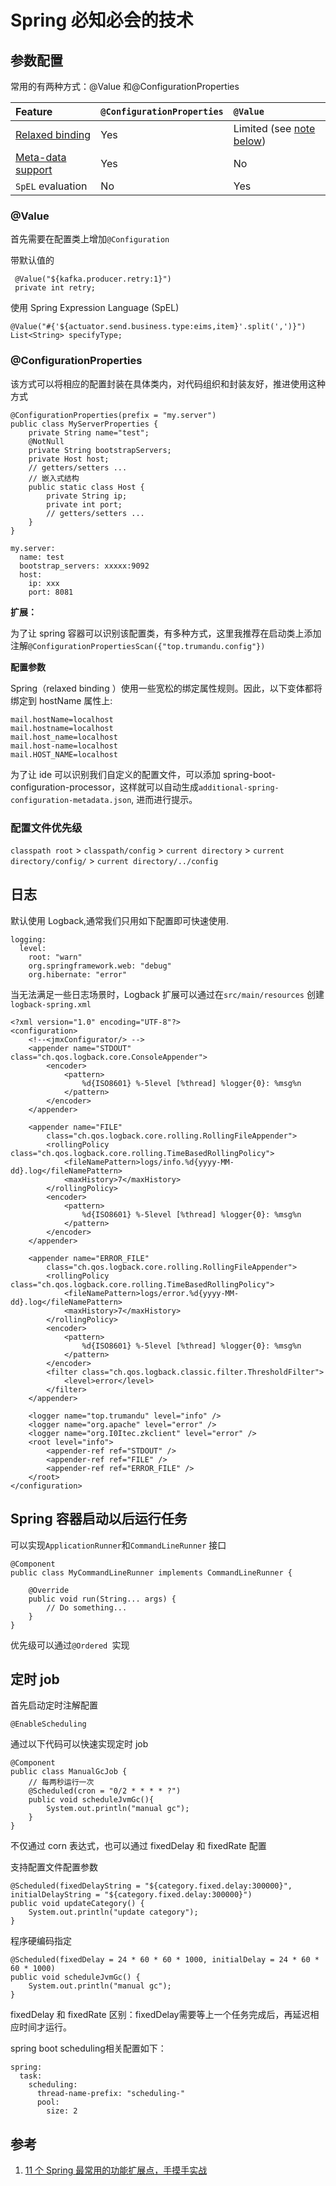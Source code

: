 # Spring 必知必会的技术

## 参数配置

常用的有两种方式：@Value 和@ConfigurationProperties

| Feature                                                                                                                                                              | `@ConfigurationProperties` | `@Value`                                                                                                                                                                               |
| :------------------------------------------------------------------------------------------------------------------------------------------------------------------- | :------------------------- | :------------------------------------------------------------------------------------------------------------------------------------------------------------------------------------- |
| [Relaxed binding](https://docs.spring.io/spring-boot/docs/3.0.0-M5/reference/htmlsingle/#features.external-config.typesafe-configuration-properties.relaxed-binding) | Yes                        | Limited (see [note below](https://docs.spring.io/spring-boot/docs/3.0.0-M5/reference/htmlsingle/#features.external-config.typesafe-configuration-properties.vs-value-annotation.note)) |
| [Meta-data support](https://docs.spring.io/spring-boot/docs/3.0.0-M5/reference/htmlsingle/#appendix.configuration-metadata)                                          | Yes                        | No                                                                                                                                                                                     |
| `SpEL` evaluation                                                                                                                                                    | No                         | Yes                                                                                                                                                                                    |

### @Value

首先需要在配置类上增加`@Configuration`

带默认值的

```
 @Value("${kafka.producer.retry:1}")
 private int retry;
```

使用 Spring Expression Language (SpEL)

```
@Value("#{'${actuator.send.business.type:eims,item}'.split(',')}")
List<String> specifyType;
```

### @ConfigurationProperties

该方式可以将相应的配置封装在具体类内，对代码组织和封装友好，推进使用这种方式

```
@ConfigurationProperties(prefix = "my.server")
public class MyServerProperties {
    private String name="test";
    @NotNull
    private String bootstrapServers;
    private Host host;
    // getters/setters ...
    // 嵌入式结构
    public static class Host {
        private String ip;
        private int port;
        // getters/setters ...
    }
}
```

```
my.server:
  name: test
  bootstrap_servers: xxxxx:9092
  host:
    ip: xxx
    port: 8081
```

**扩展：**

为了让 spring 容器可以识别该配置类，有多种方式，这里我推荐在启动类上添加注解`@ConfigurationPropertiesScan({"top.trumandu.config"})`

**配置参数**

Spring（relaxed binding ）使用一些宽松的绑定属性规则。因此，以下变体都将绑定到 hostName 属性上:

```
mail.hostName=localhost
mail.hostname=localhost
mail.host_name=localhost
mail.host-name=localhost
mail.HOST_NAME=localhost
```

为了让 ide 可以识别我们自定义的配置文件，可以添加 spring-boot-configuration-processor，这样就可以自动生成`additional-spring-configuration-metadata.json`, 进而进行提示。

### 配置文件优先级

`classpath root` > `classpath/config` > `current directory` > `current directory/config/` > `current directory/../config`

## 日志

默认使用 Logback,通常我们只用如下配置即可快速使用.

```
logging:
  level:
    root: "warn"
    org.springframework.web: "debug"
    org.hibernate: "error"
```

当无法满足一些日志场景时，Logback 扩展可以通过在`src/main/resources` 创建`logback-spring.xml`

```
<?xml version="1.0" encoding="UTF-8"?>
<configuration>
	<!--<jmxConfigurator/> -->
	<appender name="STDOUT" class="ch.qos.logback.core.ConsoleAppender">
		<encoder>
			<pattern>
				%d{ISO8601} %-5level [%thread] %logger{0}: %msg%n
			</pattern>
		</encoder>
	</appender>

	<appender name="FILE"
		class="ch.qos.logback.core.rolling.RollingFileAppender">
		<rollingPolicy class="ch.qos.logback.core.rolling.TimeBasedRollingPolicy">
			<fileNamePattern>logs/info.%d{yyyy-MM-dd}.log</fileNamePattern>
			<maxHistory>7</maxHistory>
		</rollingPolicy>
		<encoder>
			<pattern>
				%d{ISO8601} %-5level [%thread] %logger{0}: %msg%n
			</pattern>
		</encoder>
	</appender>

	<appender name="ERROR_FILE"
		class="ch.qos.logback.core.rolling.RollingFileAppender">
		<rollingPolicy class="ch.qos.logback.core.rolling.TimeBasedRollingPolicy">
			<fileNamePattern>logs/error.%d{yyyy-MM-dd}.log</fileNamePattern>
			<maxHistory>7</maxHistory>
		</rollingPolicy>
		<encoder>
			<pattern>
				%d{ISO8601} %-5level [%thread] %logger{0}: %msg%n
			</pattern>
		</encoder>
		<filter class="ch.qos.logback.classic.filter.ThresholdFilter">
			<level>error</level>
		</filter>
	</appender>

	<logger name="top.trumandu" level="info" />
	<logger name="org.apache" level="error" />
	<logger name="org.I0Itec.zkclient" level="error" />
	<root level="info">
		<appender-ref ref="STDOUT" />
		<appender-ref ref="FILE" />
		<appender-ref ref="ERROR_FILE" />
	</root>
</configuration>
```

## Spring 容器启动以后运行任务

可以实现`ApplicationRunner`和`CommandLineRunner` 接口

```
@Component
public class MyCommandLineRunner implements CommandLineRunner {

    @Override
    public void run(String... args) {
        // Do something...
    }
}
```

优先级可以通过`@Ordered `实现

## 定时 job

首先启动定时注解配置

```
@EnableScheduling
```

通过以下代码可以快速实现定时 job

```
@Component
public class ManualGcJob {
    // 每两秒运行一次
    @Scheduled(cron = "0/2 * * * * ?")
    public void scheduleJvmGc(){
        System.out.println("manual gc");
    }
}
```

不仅通过 corn 表达式，也可以通过 fixedDelay 和 fixedRate 配置

支持配置文件配置参数

```
@Scheduled(fixedDelayString = "${category.fixed.delay:300000}", initialDelayString = "${category.fixed.delay:300000}")
public void updateCategory() {
    System.out.println("update category");
}
```

程序硬编码指定

```
@Scheduled(fixedDelay = 24 * 60 * 60 * 1000, initialDelay = 24 * 60 * 60 * 1000)
public void scheduleJvmGc() {
    System.out.println("manual gc");
}
```

fixedDelay 和 fixedRate 区别：fixedDelay需要等上一个任务完成后，再延迟相应时间才运行。

spring boot scheduling相关配置如下：
```
spring:
  task:
    scheduling:
      thread-name-prefix: "scheduling-"
      pool:
        size: 2
```

## 参考

1. [11 个 Spring 最常用的功能扩展点，手摸手实战](https://mp.weixin.qq.com/s?__biz=MzAxNTM4NzAyNg==&mid=2247501376&idx=1&sn=d6d8d43c46db709f096cebcb5bb1359c&chksm=9b8656bdacf1dfab780011978a2282635e0f01228f4aadf9cfe6f7a86e50addb6a0fd493e55f)
